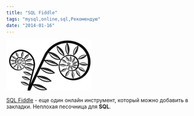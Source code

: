 ```yaml
---
title: "SQL Fiddle"
tags: "mysql,online,sql,Рекомендую"
date: "2014-01-16"
---
```


![fiddle logo](images/fiddle_transparent.png "fiddle_transparent")

[SQL Fiddle](https://sqlfiddle.com/) - еще один онлайн инструмент, который можно добавить в закладки. Неплохая песочница для **SQL**.
